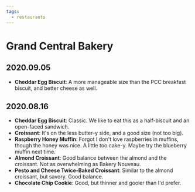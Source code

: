 ```yaml
---
tags:
  - restaurants
---
```


# Grand Central Bakery

## 2020.09.05

- **Cheddar Egg Biscuit**: A more manageable size than the PCC breakfast
  biscuit, and better cheese as well.

## 2020.08.16

- **Cheddar Egg Biscuit**: Classic. We like to eat this as a half-biscuit and
  an open-faced sandwich.
- **Croissant**: It's on the less butter-y side, and a good size (not too big).
- **Raspberry Honey Muffin**: Forgot I don't love raspberries in muffins,
  though the honey was nice. A little too cake-y. Maybe try the blueberry
  muffin next time.
- **Almond Croissant**: Good balance between the almond and the croissant. Not
  as overwhelming as Bakery Nouveau.
- **Pesto and Cheese Twice-Baked Croissant**: Similar to the almond croissant,
  but savory. Good balance.
- **Chocolate Chip Cookie**: Good, but thinner and gooier than I'd prefer.

